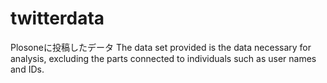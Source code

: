 # twitterdata
Plosoneに投稿したデータ
The data set provided is the data necessary for analysis, excluding the parts connected to individuals such as user names and IDs.
